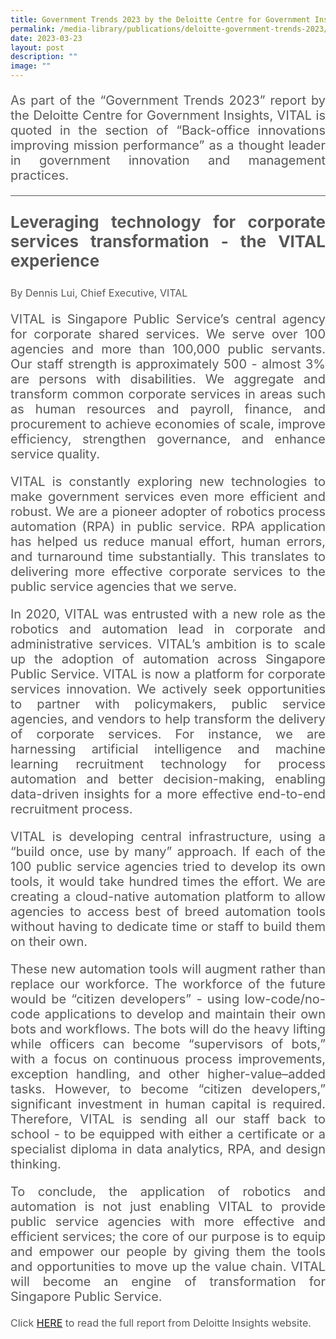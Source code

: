 ```yaml
---
title: Government Trends 2023 by the Deloitte Centre for Government Insights
permalink: /media-library/publications/deloitte-government-trends-2023/
date: 2023-03-23
layout: post
description: ""
image: ""
---
```

<p style="font-size: 20px;color:#585858;text-align:justify;">       
As part of the “Government Trends 2023” report by the&nbsp;Deloitte Centre for Government Insights, VITAL is quoted in the section of “Back-office innovations improving mission performance” as a thought leader in government innovation and management practices.</p>
<hr style="height: 1px; width: 100%; margin:0 auto;line-height:1px;background-color: #585858; border:0 none;">

<p style="font-size: 26px;color:#585858;text-align:justify;">
	<b>Leveraging technology for corporate services transformation - the VITAL experience</b>
</p>

<div style="font-size: 16px;color:#585858;text-align:justify;">
By Dennis Lui, Chief Executive, VITAL</div>

<p style="font-size: 20px;color:#585858;text-align:justify;">
VITAL is Singapore Public Service’s central agency for corporate shared services. We serve over 100 agencies and more than 100,000 public servants. Our staff strength is approximately 500 - almost 3% are persons with disabilities. We aggregate and transform common corporate services in areas such as human resources and payroll, finance, and procurement to achieve economies of scale, improve efficiency, strengthen governance, and enhance service quality.</p>

<p style="font-size: 20px;color:#585858;text-align:justify;">
VITAL is constantly exploring new technologies to make government services even more efficient and robust. We are a pioneer adopter of robotics process automation (RPA) in public service. RPA application has helped us reduce manual effort, human errors, and turnaround time substantially. This translates to delivering more effective corporate services to the public service agencies that we serve.</p>

<p style="font-size: 20px;color:#585858;text-align:justify;">
In 2020, VITAL was entrusted with a new role as the robotics and automation lead in corporate and administrative services. VITAL’s ambition is to scale up the adoption of automation across Singapore Public Service. VITAL is now a platform for corporate services innovation. We actively seek opportunities to partner with policymakers, public service agencies, and vendors to help transform the delivery of corporate services. For instance, we are harnessing artificial intelligence and machine learning recruitment technology for process automation and better decision-making, enabling data-driven insights for a more effective end-to-end recruitment process.</p>

<p style="font-size: 20px;color:#585858;text-align:justify;">VITAL is developing central infrastructure, using a “build once, use by many” approach. If each of the 100 public service agencies tried to develop its own tools, it would take hundred times the effort. We are creating a cloud-native automation platform to allow agencies to access best of breed automation tools without having to dedicate time or staff to build them on their own.</p>

<p style="font-size: 20px;color:#585858;text-align:justify;">These new automation tools will augment rather than replace our workforce. The workforce of the future would be “citizen developers” - using low-code/no-code applications to develop and maintain their own bots and workflows. The bots will do the heavy lifting while officers can become “supervisors of bots,” with a focus on continuous process improvements, exception handling, and other higher-value–added tasks. However, to become “citizen developers,” significant investment in human capital is required. Therefore, VITAL is sending all our staff back to school - to be equipped with either a certificate or a specialist diploma in data analytics, RPA, and design thinking.</p>

<p style="font-size: 20px;color:#585858;text-align:justify;">To conclude, the application of robotics and automation is not just enabling VITAL to provide public service agencies with more effective and efficient services; the core of our purpose is to equip and empower our people by giving them the tools and opportunities to move up the value chain. VITAL will become an engine of transformation for Singapore Public Service.</p>
	
<p style="font-size: 16px;color:#585858;text-align:justify;">
Click <a href="https://www2.deloitte.com/us/en/insights/industry/public-sector/government-trends.html?id=us:2em:3pa:industry:eng:di:032423#back-office-innovations"> HERE</a> to read the full report from Deloitte Insights website.
</p>